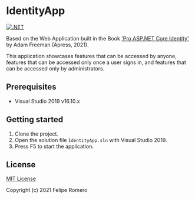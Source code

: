 # IdentityApp

[![.NET][ci-badge]][ci-status]

Based on the Web Application built in the Book ['Pro ASP.NET Core Identity'](https://www.apress.com/la/book/9781484268575) by Adam Freeman (Apress, 2021).

This application showcases features that can be accessed by anyone, features that can be accessed only once a user signs in, and features that can be accessed only by administrators.

## Prerequisites

- Visual Studio 2019 v16.10.x

## Getting started

1. Clone the project.
2. Open the solution file `IdentityApp.sln` with Visual Studio 2019.
3. Press F5 to start the application.

## License

[MIT License](LICENSE)

Copyright (c) 2021 Felipe Romero

[ci-status]: https://github.com/feliperomero3/IdentityApp/actions/workflows/dotnet.yml
[ci-badge]: https://github.com/feliperomero3/IdentityApp/actions/workflows/dotnet.yml/badge.svg
